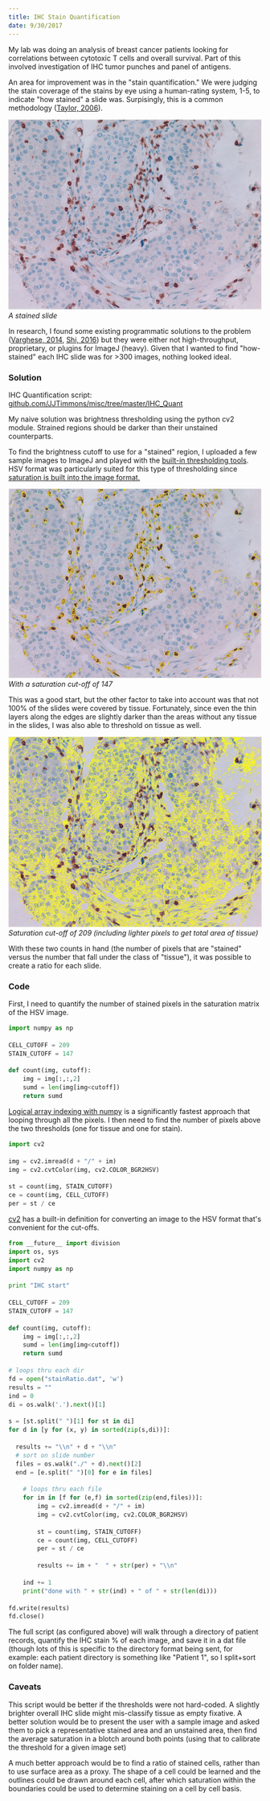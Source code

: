 ```yaml
---
title: IHC Stain Quantification
date: 9/30/2017
---
```


My lab was doing an analysis of breast cancer patients looking for correlations between cytotoxic T cells and overall survival. Part of this involved investigation of IHC tumor punches and panel of antigens.

An area for improvement was in the "stain quantification." We were judging the stain coverage of the stains by eye using a human-rating system, 1-5, to indicate "how stained" a slide was. Surpisingly, this is a common methodology ([Taylor, 2006](http://onlinelibrary.wiley.com/doi/10.1111/j.1365-2559.2006.02513.x/full)).

![Unstained IHC slide](1.png "Unstained IHC slide") _A stained slide_

In research, I found some existing programmatic solutions to the problem ([Varghese, 2014](http://journals.plos.org/plosone/article?id=10.1371/journal.pone.0096801), [Shi, 2016](https://www.nature.com/articles/srep32127)) but they were either not high-throughput, proprietary, or plugins for ImageJ (heavy). Given that I wanted to find "how-stained" each IHC slide was for >300 images, nothing looked ideal.

### Solution

IHC Quantification script:
[github.com/JJTimmons/misc/tree/master/IHC_Quant](https://github.com/JJTimmons/misc/tree/master/IHC_Quant)

My naive solution was brightness thresholding using the python cv2 module. Strained regions should be darker than their unstained counterparts.

To find the brightness cutoff to use for a "stained" region, I uploaded a few sample images to ImageJ and played with the [built-in thresholding tools](https://www.unige.ch/medecine/bioimaging/files/1914/1208/6000/Quantification.pdf). HSV format was particularly suited for this type of thresholding since [saturation is built into the image format.](https://en.wikipedia.org/wiki/HSL_and_HSV#Saturation)

![Stained immune cells IHC Slide](2.png "Stained cytotoxic cells") _With a saturation cut-off of 147_

This was a good start, but the other factor to take into account was that not 100% of the slides were covered by tissue. Fortunately, since even the thin layers along the edges are slightly darker than the areas without any tissue in the slides, I was also able to threshold on tissue as well.

![Stained tissue](3.png "Stained tissue -- total area") _Saturation cut-off of 209 (including lighter pixels to get total area of tissue)_

With these two counts in hand (the number of pixels that are "stained" versus the number that fall under the class of "tissue"), it was possible to create a ratio for each slide.

### Code

First, I need to quantify the number of stained pixels in the saturation matrix of the HSV image.

```python
import numpy as np

CELL_CUTOFF = 209
STAIN_CUTOFF = 147

def count(img, cutoff):
	img = img[:,:,2]
	sumd = len(img[img<cutoff])
	return sumd
```

[Logical array indexing with numpy](https://docs.scipy.org/doc/numpy-1.13.0/reference/arrays.indexing.html) is a significantly fastest approach that looping through all the pixels. I then need to find the number of pixels above the two thresholds (one for tissue and one for stain).

```python
import cv2

img = cv2.imread(d + "/" + im)
img = cv2.cvtColor(img, cv2.COLOR_BGR2HSV)

st = count(img, STAIN_CUTOFF)
ce = count(img, CELL_CUTOFF)
per = st / ce
```

[cv2](http://opencv-python-tutroals.readthedocs.io/en/latest/index.html) has a
built-in definition for converting an image to the HSV format that's convenient
for the cut-offs.

```python
from __future__ import division
import os, sys
import cv2
import numpy as np

print "IHC start"

CELL_CUTOFF = 209
STAIN_CUTOFF = 147

def count(img, cutoff):
	img = img[:,:,2]
	sumd = len(img[img<cutoff])
	return sumd

# loops thru each dir
fd = open("stainRatio.dat", 'w')
results = ""
ind = 0
di = os.walk('.').next()[1]

s = [st.split(" ")[1] for st in di]
for d in [y for (x, y) in sorted(zip(s,di))]:

  results += "\\n" + d + "\\n"
  # sort on slide number
  files = os.walk("./" + d).next()[2]
  end = [e.split(" ")[0] for e in files]

	# loops thru each file
	for im in [f for (e,f) in sorted(zip(end,files))]:
		img = cv2.imread(d + "/" + im)
		img = cv2.cvtColor(img, cv2.COLOR_BGR2HSV)

		st = count(img, STAIN_CUTOFF)
		ce = count(img, CELL_CUTOFF)
		per = st / ce

		results += im + "  " + str(per) + "\\n"

	ind += 1
	print("done with " + str(ind) + " of " + str(len(di)))

fd.write(results)
fd.close()
```

The full script (as configured above) will walk through a directory of patient records, quantify the IHC stain % of each image, and save it in a dat file (though lots of this is specific to the directory format being sent, for example: each patient directory is something like "Patient 1", so I split+sort on folder name).

### Caveats

This script would be better if the thresholds were not hard-coded. A slightly brighter overall IHC slide might mis-classify tissue as empty fixative. A better solution would be to present the user with a sample image and asked them to pick a representative stained area and an unstained area, then find the average saturation in a blotch around both points (using that to calibrate the threshold for a given image set)

A much better approach would be to find a ratio of stained cells, rather than to use surface area as a proxy. The shape of a cell could be learned and the outlines could be drawn around each cell, after which saturation within the boundaries could be used to determine staining on a cell by cell basis.
